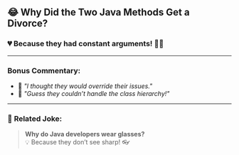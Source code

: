 ## 😂 **Why Did the Two Java Methods Get a Divorce?** 

### 💔 Because they had **constant arguments**! 😤💥

---

### **Bonus Commentary**:

- 📌 *"I thought they would override their issues."*  
- 📌 *"Guess they couldn’t handle the class hierarchy!"*

---

### 🔄 **Related Joke**:

> **Why do Java developers wear glasses?**  
> 💡 Because they don’t see sharp! 👓
